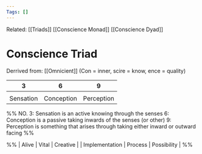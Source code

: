 ```yaml
---
Tags: []
---
```

Related: [[Triads]] [[Conscience Monad]] [[Conscience Dyad]]
# Conscience Triad
Derrived from: [[Omnicient]]
(Con = inner, scire = know, ence = quality)

| 3 | 6 | 9 |
|---|---|---|
| |  |
| Sensation | Conception | Perception | <- NO



%% NO. 
3: Sensation is an active knowing through the senses
6: Conception is a passive taking inwards of the senses (or other)
9: Perception is something that arises through taking either inward or outward facing
%%

%%
| Alive | Vital | Creative |
| Implementation | Process | Possibility |
%%